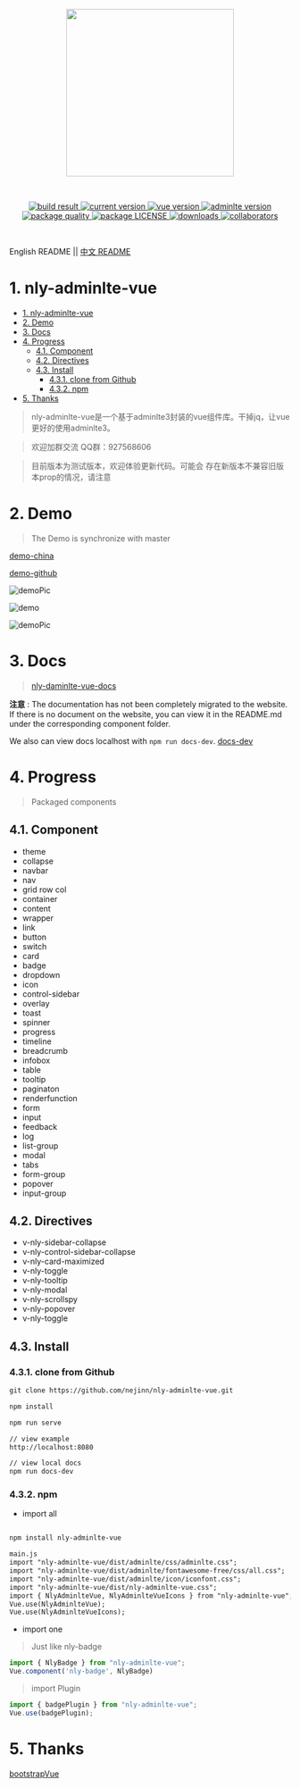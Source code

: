 <p align="center">
  <a href="https://github.com/nejinn/nly-adminlte-vue">
    <img src="https://github.com/nejinn/nly-adminlte-vue/blob/master/static/NLYREADME.png" width="300">
  </a>
</p>
<br>
<p align="center">
  <a href="https://travis-ci.org/github/nejinn/nly-adminlte-vue">
    <img src="https://travis-ci.org/nejinn/nly-adminlte-vue.svg?branch=master" alt="build result">
  </a>
  <a href="https://www.npmjs.com/package/nly-adminlte-vue">
    <img src="https://img.shields.io/npm/v/nly-adminlte-vue?color=green" alt="current version">
  </a>
  <a href="https://cn.vuejs.org">
    <img src="https://img.shields.io/badge/vue.js-2.x-green" alt="vue version">
  </a>
  <a href="https://github.com/ColorlibHQ/AdminLTE">
    <img src="https://img.shields.io/badge/adminlte-3.x-yellow" alt="adminlte version">
  </a>
  <a href="https://packagequality.com/#?package=nly-adminlte-vue">
    <img src="https://npm.packagequality.com/shield/nly-adminlte-vue.svg" alt="package quality" />
  </a>
    <a href="https://github.com/nejinn/nly-adminlte-vue/blob/master/LICENSE">
    <img src="https://img.shields.io/npm/l/nly-adminlte-vue" alt="package LICENSE" />
  </a>
  </a>
    <a href="https://www.npmjs.com/package/nly-adminlte-vue">
    <img src="https://img.shields.io/npm/dt/nly-adminlte-vue" alt="downloads" />
  </a>
  </a>
    <a href="https://github.com/nejinn/nly-adminlte-vue/graphs/contributors">
    <img src="https://img.shields.io/npm/collaborators/nly-adminlte-vue" alt="collaborators" />
  </a>

</p>

</BR>

English README || [中文 README](https://github.com/nejinn/nly-adminlte-vue/tree/master/zh)


# 1. nly-adminlte-vue
<!-- TOC -->

- [1. nly-adminlte-vue](#1-nly-adminlte-vue)
- [2. Demo](#2-demo)
- [3. Docs](#3-docs)
- [4. Progress](#4-progress)
  - [4.1. Component](#41-component)
  - [4.2. Directives](#42-directives)
  - [4.3. Install](#43-install)
    - [4.3.1. clone from Github](#431-clone-from-github)
    - [4.3.2. npm](#432-npm)
- [5. Thanks](#5-thanks)

<!-- /TOC -->

> nly-adminlte-vue是一个基于adminlte3封装的vue组件库。干掉jq，让vue更好的使用adminlte3。

> 欢迎加群交流 QQ群：927568606

> 目前版本为测试版本，欢迎体验更新代码。可能会 存在新版本不兼容旧版本prop的情况，请注意

# 2. Demo

> The Demo is synchronize with master

[demo-china](http://nly-adminlte-vue-demo.nejinn.com/#/)

[demo-github](https://nejinn.github.io/nly-adminlte-vue-demo/)

![demoPic](https://github.com/nejinn/nly-adminlte-vue/blob/master/static/demoPic.png)

![demo](https://github.com/nejinn/nly-adminlte-vue/blob/master/static/demo.gif)

![demoPic](https://github.com/nejinn/nly-adminlte-vue/blob/master/static/demo1.gif)

# 3. Docs

> [nly-daminlte-vue-docs](http://nly-adminlte-vue.nejinn.com/)

**注意** : The documentation has not been completely migrated to the website. If there is no document on the website, you can view it in the README.md under the corresponding component folder.

We also can view docs localhost with `npm run docs-dev`. [docs-dev](#43-install)

# 4. Progress

> Packaged components

## 4.1. Component

* theme
* collapse
* navbar
* nav
* grid row col
* container
* content
* wrapper
* link
* button
* switch
* card
* badge
* dropdown
* icon
* control-sidebar
* overlay
* toast
* spinner
* progress
* timeline
* breadcrumb
* infobox
* table 
* tooltip
* paginaton
* renderfunction
* form
* input
* feedback
* log
* list-group
* modal
* tabs
* form-group
* popover
* input-group

## 4.2. Directives

* v-nly-sidebar-collapse
* v-nly-control-sidebar-collapse
* v-nly-card-maximized
* v-nly-toggle
* v-nly-tooltip
* v-nly-modal
* v-nly-scrollspy
* v-nly-popover
* v-nly-toggle

## 4.3. Install

### 4.3.1. clone from Github

```html
git clone https://github.com/nejinn/nly-adminlte-vue.git

npm install 

npm run serve

// view example
http://localhost:8080

// view local docs
npm run docs-dev
```

### 4.3.2. npm

* import all
```html

npm install nly-adminlte-vue

main.js
import "nly-adminlte-vue/dist/adminlte/css/adminlte.css";
import "nly-adminlte-vue/dist/adminlte/fontawesome-free/css/all.css";
import "nly-adminlte-vue/dist/adminlte/icon/iconfont.css";
import "nly-adminlte-vue/dist/nly-adminlte-vue.css";
import { NlyAdminlteVue, NlyAdminlteVueIcons } from "nly-adminlte-vue";
Vue.use(NlyAdminlteVue);
Vue.use(NlyAdminlteVueIcons);
```
* import one

> Just like nly-badge

```js
import { NlyBadge } from "nly-adminlte-vue";
Vue.component('nly-badge', NlyBadge)
```

> import Plugin

```js
import { badgePlugin } from "nly-adminlte-vue";
Vue.use(badgePlugin);
```

# 5. Thanks

[bootstrapVue](https://bootstrap-vue.js.org)
